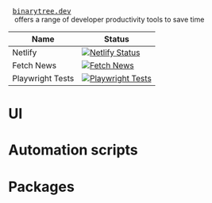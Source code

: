 <kbd> <br> [binarytree.dev](https://binarytree.dev) <br> </kbd> offers a range of developer productivity tools to save time



| Name | Status |
| ------- | ------ |
| Netlify | [![Netlify Status](https://api.netlify.com/api/v1/badges/304f7283-52f9-4f01-918a-9d35c3257fb0/deploy-status)](https://app.netlify.com/sites/binarytree-dev/deploys) |
| Fetch News | [![Fetch News](https://github.com/lifeparticle/binarytree/actions/workflows/news.yml/badge.svg)](https://github.com/lifeparticle/binarytree/actions/workflows/news.yml) |
| Playwright Tests | [![Playwright Tests](https://github.com/lifeparticle/binarytree/actions/workflows/playwright.yml/badge.svg)](https://github.com/lifeparticle/binarytree/actions/workflows/playwright.yml) |



# UI

# Automation scripts

# Packages
